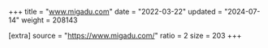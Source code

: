 +++
title = "www.migadu.com"
date = "2022-03-22"
updated = "2024-07-14"
weight = 208143

[extra]
source = "https://www.migadu.com/"
ratio = 2
size = 203
+++
